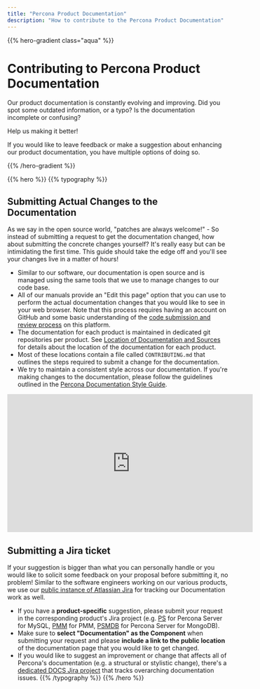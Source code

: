 ```yaml
---
title: "Percona Product Documentation"
description: "How to contribute to the Percona Product Documentation"
---
```


{{% hero-gradient class="aqua" %}}

# Contributing to Percona Product Documentation

Our product documentation is constantly evolving and improving. Did you spot
some outdated information, or a typo? Is the documentation incomplete or confusing?

Help us making it better!

If you would like to leave feedback or make a suggestion about enhancing our
product documentation, you have multiple options of doing so.

{{% /hero-gradient %}}

{{% hero %}}
{{% typography %}}
## Submitting Actual Changes to the Documentation

As we say in the open source world, "patches are always welcome!" - So instead of
submitting a request to get the documentation changed, how about submitting the
concrete changes yourself? It's really easy but can be intimidating the first
time. This guide should take the edge off and you'll see your changes live in a
matter of hours!

* Similar to our software, our documentation is open source and is managed using
  the same tools that we use to manage changes to our code base.
* All of our manuals provide an "Edit this page" option that you can
  use to perform the actual documentation changes that you would like to see in
  your web browser. Note that this process requires having an account on GitHub
  and some basic understanding of the [code submission and review
  process](https://docs.github.com/en/pull-requests/collaborating-with-pull-requests)
  on this platform.
* The documentation for each product is maintained in dedicated git repositories
  per product. See [Location of Documentation and Sources](./locations) for
  details about the location of the documentation for each product.
* Most of these locations contain a file called `CONTRIBUTING.md` that outlines
  the steps required to submit a change for the documentation.
* We try to maintain a consistent style across our documentation. If you're
  making changes to the documentation, please follow the guidelines outlined in
  the [Percona Documentation Style Guide](https://docs.percona.com/style-guide/).

<iframe width="560" height="315" src="https://www.youtube.com/embed/3bNBzgd1qxI" title="YouTube video player" frameborder="0" allow="accelerometer; autoplay; clipboard-write; encrypted-media; gyroscope; picture-in-picture; web-share" allowfullscreen></iframe>

## Submitting a Jira ticket

If your suggestion is bigger than what you can personally handle or you would
like to solicit some feedback on your proposal before submitting it, no problem!
Similar to the software engineers working on our various products, we use our
[public instance of Atlassian Jira](https://jira.percona.com/) for tracking our
Documentation work as well.

* If you have a **product-specific** suggestion, please submit your request in
  the corresponding product's Jira project (e.g.
  [PS](https://jira.percona.com/projects/PS/) for Percona Server for MySQL,
  [PMM](https://jira.percona.com/projects/PMM/) for PMM,
  [PSMDB](https://jira.percona.com/projects/PSMDB/) for Percona Server for
  MongoDB).
* Make sure to **select "Documentation" as the Component** when submitting your
  request and please **include a link to the public location** of the
  documentation page that you would like to get changed.
* If you would like to suggest an improvement or change that affects all of
  Percona's documentation (e.g. a structural or stylistic change), there's a
  [dedicated DOCS Jira project](https://jira.percona.com/projects/DOCS/) that
  tracks overarching documentation issues.
{{% /typography %}}
{{% /hero %}}
